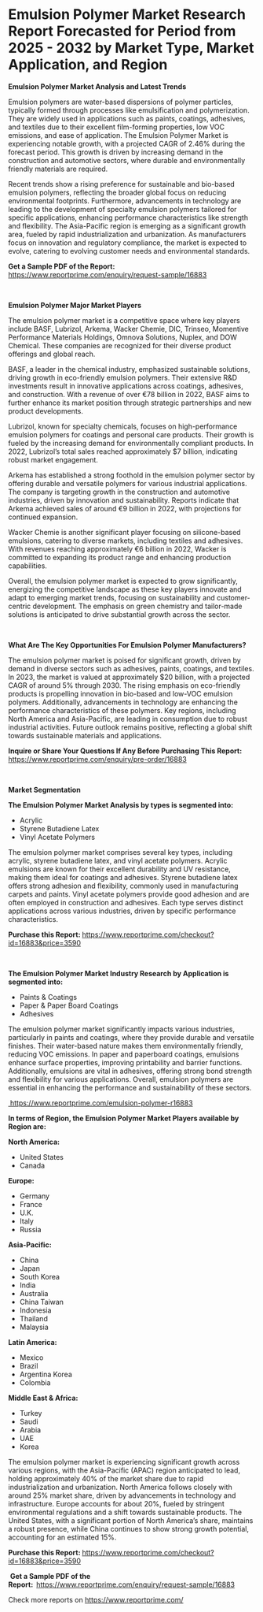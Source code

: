 <p><h1>Emulsion Polymer Market Research Report Forecasted for Period from 2025 -  2032 by Market Type, Market Application, and Region</h1></p><p><strong>Emulsion Polymer Market Analysis and Latest Trends</strong></p>
<p><p>Emulsion polymers are water-based dispersions of polymer particles, typically formed through processes like emulsification and polymerization. They are widely used in applications such as paints, coatings, adhesives, and textiles due to their excellent film-forming properties, low VOC emissions, and ease of application. The Emulsion Polymer Market is experiencing notable growth, with a projected CAGR of 2.46% during the forecast period. This growth is driven by increasing demand in the construction and automotive sectors, where durable and environmentally friendly materials are required.</p><p>Recent trends show a rising preference for sustainable and bio-based emulsion polymers, reflecting the broader global focus on reducing environmental footprints. Furthermore, advancements in technology are leading to the development of specialty emulsion polymers tailored for specific applications, enhancing performance characteristics like strength and flexibility. The Asia-Pacific region is emerging as a significant growth area, fueled by rapid industrialization and urbanization. As manufacturers focus on innovation and regulatory compliance, the market is expected to evolve, catering to evolving customer needs and environmental standards.</p></p>
<p><strong>Get a Sample PDF of the Report:&nbsp;</strong> <a href="https://www.reportprime.com/enquiry/request-sample/16883?utm_campaign=3176&utm_medium=2&utm_source=Github&utm_content=ia&utm_term=18032025&utm_id=emulsion-polymer">https://www.reportprime.com/enquiry/request-sample/16883</a></p>
<p>&nbsp;</p>
<p><strong>Emulsion Polymer Major Market Players</strong></p>
<p><p>The emulsion polymer market is a competitive space where key players include BASF, Lubrizol, Arkema, Wacker Chemie, DIC, Trinseo, Momentive Performance Materials Holdings, Omnova Solutions, Nuplex, and DOW Chemical. These companies are recognized for their diverse product offerings and global reach.</p><p>BASF, a leader in the chemical industry, emphasized sustainable solutions, driving growth in eco-friendly emulsion polymers. Their extensive R&D investments result in innovative applications across coatings, adhesives, and construction. With a revenue of over €78 billion in 2022, BASF aims to further enhance its market position through strategic partnerships and new product developments.</p><p>Lubrizol, known for specialty chemicals, focuses on high-performance emulsion polymers for coatings and personal care products. Their growth is fueled by the increasing demand for environmentally compliant products. In 2022, Lubrizol’s total sales reached approximately $7 billion, indicating robust market engagement.</p><p>Arkema has established a strong foothold in the emulsion polymer sector by offering durable and versatile polymers for various industrial applications. The company is targeting growth in the construction and automotive industries, driven by innovation and sustainability. Reports indicate that Arkema achieved sales of around €9 billion in 2022, with projections for continued expansion.</p><p>Wacker Chemie is another significant player focusing on silicone-based emulsions, catering to diverse markets, including textiles and adhesives. With revenues reaching approximately €6 billion in 2022, Wacker is committed to expanding its product range and enhancing production capabilities.</p><p>Overall, the emulsion polymer market is expected to grow significantly, energizing the competitive landscape as these key players innovate and adapt to emerging market trends, focusing on sustainability and customer-centric development. The emphasis on green chemistry and tailor-made solutions is anticipated to drive substantial growth across the sector.</p></p>
<p>&nbsp;</p>
<p><strong>What Are The Key Opportunities For Emulsion Polymer Manufacturers?</strong></p>
<p><p>The emulsion polymer market is poised for significant growth, driven by demand in diverse sectors such as adhesives, paints, coatings, and textiles. In 2023, the market is valued at approximately $20 billion, with a projected CAGR of around 5% through 2030. The rising emphasis on eco-friendly products is propelling innovation in bio-based and low-VOC emulsion polymers. Additionally, advancements in technology are enhancing the performance characteristics of these polymers. Key regions, including North America and Asia-Pacific, are leading in consumption due to robust industrial activities. Future outlook remains positive, reflecting a global shift towards sustainable materials and applications.</p></p>
<p><strong>Inquire or Share Your Questions If Any Before Purchasing This Report:</strong> <a href="https://www.reportprime.com/enquiry/pre-order/16883?utm_campaign=3176&utm_medium=2&utm_source=Github&utm_content=ia&utm_term=18032025&utm_id=emulsion-polymer">https://www.reportprime.com/enquiry/pre-order/16883</a></p>
<p>&nbsp;</p>
<p><strong>Market Segmentation</strong></p>
<p><strong>The Emulsion Polymer Market Analysis by types is segmented into:</strong></p>
<p><ul><li>Acrylic</li><li>Styrene Butadiene Latex</li><li>Vinyl Acetate Polymers</li></ul></p>
<p><p>The emulsion polymer market comprises several key types, including acrylic, styrene butadiene latex, and vinyl acetate polymers. Acrylic emulsions are known for their excellent durability and UV resistance, making them ideal for coatings and adhesives. Styrene butadiene latex offers strong adhesion and flexibility, commonly used in manufacturing carpets and paints. Vinyl acetate polymers provide good adhesion and are often employed in construction and adhesives. Each type serves distinct applications across various industries, driven by specific performance characteristics.</p></p>
<p><strong>Purchase this Report:&nbsp;</strong><a href="https://www.reportprime.com/checkout?id=16883&price=3590&utm_campaign=3176&utm_medium=2&utm_source=Github&utm_content=ia&utm_term=18032025&utm_id=emulsion-polymer">https://www.reportprime.com/checkout?id=16883&price=3590</a></p>
<p>&nbsp;</p>
<p><strong>The Emulsion Polymer Market Industry Research by Application is segmented into:</strong></p>
<p><ul><li>Paints & Coatings</li><li>Paper & Paper Board Coatings</li><li>Adhesives</li></ul></p>
<p><p>The emulsion polymer market significantly impacts various industries, particularly in paints and coatings, where they provide durable and versatile finishes. Their water-based nature makes them environmentally friendly, reducing VOC emissions. In paper and paperboard coatings, emulsions enhance surface properties, improving printability and barrier functions. Additionally, emulsions are vital in adhesives, offering strong bond strength and flexibility for various applications. Overall, emulsion polymers are essential in enhancing the performance and sustainability of these sectors.</p></p>
<p><a href="https://www.reportprime.com/emulsion-polymer-r16883?utm_campaign=3176&utm_medium=2&utm_source=Github&utm_content=ia&utm_term=18032025&utm_id=emulsion-polymer">&nbsp;https://www.reportprime.com/emulsion-polymer-r16883</a></p>
<p><strong>In terms of Region, the Emulsion Polymer Market Players available by Region are:</strong></p>
<p>
    <p> <strong> North America: </strong>
        <ul>
            <li>United States</li>
            <li>Canada</li>
        </ul>
        </p> 
    <p> <strong> Europe: </strong>
        <ul>
            <li>Germany</li>
            <li>France</li>
            <li>U.K.</li>
            <li>Italy</li>
            <li>Russia</li>
        </ul>
        </p> 
    <p> <strong> Asia-Pacific: </strong>
        <ul>
            <li>China</li>
            <li>Japan</li>
            <li>South Korea</li>
            <li>India</li>
            <li>Australia</li>
            <li>China Taiwan</li>
            <li>Indonesia</li>
            <li>Thailand</li>
            <li>Malaysia</li>
        </ul>
        </p> 
    <p> <strong> Latin America: </strong>
        <ul>
            <li>Mexico</li>
            <li>Brazil</li>
            <li>Argentina Korea</li>
            <li>Colombia</li>
        </ul>
        </p> 
    <p> <strong> Middle East & Africa: </strong>
        <ul>
            <li>Turkey</li>
            <li>Saudi</li>
            <li>Arabia</li>
            <li>UAE</li>
            <li>Korea</li>
        </ul>
    </p>
    </p>
<p><p>The emulsion polymer market is experiencing significant growth across various regions, with the Asia-Pacific (APAC) region anticipated to lead, holding approximately 40% of the market share due to rapid industrialization and urbanization. North America follows closely with around 25% market share, driven by advancements in technology and infrastructure. Europe accounts for about 20%, fueled by stringent environmental regulations and a shift towards sustainable products. The United States, with a significant portion of North America’s share, maintains a robust presence, while China continues to show strong growth potential, accounting for an estimated 15%.</p></p>
<p><strong>Purchase this Report: </strong><a href="https://www.reportprime.com/checkout?id=16883&price=3590&utm_campaign=3176&utm_medium=2&utm_source=Github&utm_content=ia&utm_term=18032025&utm_id=emulsion-polymer">https://www.reportprime.com/checkout?id=16883&price=3590</a></p>
<p>&nbsp;<strong>Get a Sample PDF of the Report:&nbsp;&nbsp;</strong><a href="https://www.reportprime.com/enquiry/request-sample/16883?utm_campaign=3176&utm_medium=2&utm_source=Github&utm_content=ia&utm_term=18032025&utm_id=emulsion-polymer">https://www.reportprime.com/enquiry/request-sample/16883</a></p>
<p><strong></strong></p>
<p>Check more reports on <a href="https://www.reportprime.com/?utm_campaign=3176&utm_medium=2&utm_source=Github&utm_content=ia&utm_term=18032025&utm_id=emulsion-polymer">https://www.reportprime.com/</a></p>